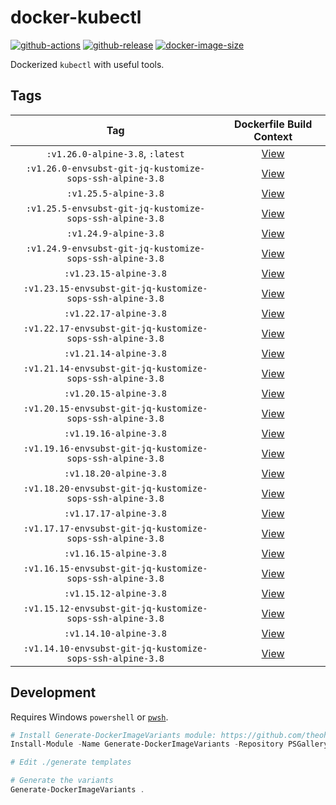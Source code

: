 # docker-kubectl

[![github-actions](https://github.com/theohbrothers/docker-kubectl/workflows/ci-master-pr/badge.svg)](https://github.com/theohbrothers/docker-kubectl/actions)
[![github-release](https://img.shields.io/github/v/release/theohbrothers/docker-kubectl?style=flat-square)](https://github.com/theohbrothers/docker-kubectl/releases/)
[![docker-image-size](https://img.shields.io/docker/image-size/theohbrothers/docker-kubectl/latest)](https://hub.docker.com/r/theohbrothers/docker-kubectl)

Dockerized `kubectl` with useful tools.

## Tags

| Tag | Dockerfile Build Context |
|:-------:|:---------:|
| `:v1.26.0-alpine-3.8`, `:latest` | [View](variants/v1.26.0-alpine-3.8 ) |
| `:v1.26.0-envsubst-git-jq-kustomize-sops-ssh-alpine-3.8` | [View](variants/v1.26.0-envsubst-git-jq-kustomize-sops-ssh-alpine-3.8 ) |
| `:v1.25.5-alpine-3.8` | [View](variants/v1.25.5-alpine-3.8 ) |
| `:v1.25.5-envsubst-git-jq-kustomize-sops-ssh-alpine-3.8` | [View](variants/v1.25.5-envsubst-git-jq-kustomize-sops-ssh-alpine-3.8 ) |
| `:v1.24.9-alpine-3.8` | [View](variants/v1.24.9-alpine-3.8 ) |
| `:v1.24.9-envsubst-git-jq-kustomize-sops-ssh-alpine-3.8` | [View](variants/v1.24.9-envsubst-git-jq-kustomize-sops-ssh-alpine-3.8 ) |
| `:v1.23.15-alpine-3.8` | [View](variants/v1.23.15-alpine-3.8 ) |
| `:v1.23.15-envsubst-git-jq-kustomize-sops-ssh-alpine-3.8` | [View](variants/v1.23.15-envsubst-git-jq-kustomize-sops-ssh-alpine-3.8 ) |
| `:v1.22.17-alpine-3.8` | [View](variants/v1.22.17-alpine-3.8 ) |
| `:v1.22.17-envsubst-git-jq-kustomize-sops-ssh-alpine-3.8` | [View](variants/v1.22.17-envsubst-git-jq-kustomize-sops-ssh-alpine-3.8 ) |
| `:v1.21.14-alpine-3.8` | [View](variants/v1.21.14-alpine-3.8 ) |
| `:v1.21.14-envsubst-git-jq-kustomize-sops-ssh-alpine-3.8` | [View](variants/v1.21.14-envsubst-git-jq-kustomize-sops-ssh-alpine-3.8 ) |
| `:v1.20.15-alpine-3.8` | [View](variants/v1.20.15-alpine-3.8 ) |
| `:v1.20.15-envsubst-git-jq-kustomize-sops-ssh-alpine-3.8` | [View](variants/v1.20.15-envsubst-git-jq-kustomize-sops-ssh-alpine-3.8 ) |
| `:v1.19.16-alpine-3.8` | [View](variants/v1.19.16-alpine-3.8 ) |
| `:v1.19.16-envsubst-git-jq-kustomize-sops-ssh-alpine-3.8` | [View](variants/v1.19.16-envsubst-git-jq-kustomize-sops-ssh-alpine-3.8 ) |
| `:v1.18.20-alpine-3.8` | [View](variants/v1.18.20-alpine-3.8 ) |
| `:v1.18.20-envsubst-git-jq-kustomize-sops-ssh-alpine-3.8` | [View](variants/v1.18.20-envsubst-git-jq-kustomize-sops-ssh-alpine-3.8 ) |
| `:v1.17.17-alpine-3.8` | [View](variants/v1.17.17-alpine-3.8 ) |
| `:v1.17.17-envsubst-git-jq-kustomize-sops-ssh-alpine-3.8` | [View](variants/v1.17.17-envsubst-git-jq-kustomize-sops-ssh-alpine-3.8 ) |
| `:v1.16.15-alpine-3.8` | [View](variants/v1.16.15-alpine-3.8 ) |
| `:v1.16.15-envsubst-git-jq-kustomize-sops-ssh-alpine-3.8` | [View](variants/v1.16.15-envsubst-git-jq-kustomize-sops-ssh-alpine-3.8 ) |
| `:v1.15.12-alpine-3.8` | [View](variants/v1.15.12-alpine-3.8 ) |
| `:v1.15.12-envsubst-git-jq-kustomize-sops-ssh-alpine-3.8` | [View](variants/v1.15.12-envsubst-git-jq-kustomize-sops-ssh-alpine-3.8 ) |
| `:v1.14.10-alpine-3.8` | [View](variants/v1.14.10-alpine-3.8 ) |
| `:v1.14.10-envsubst-git-jq-kustomize-sops-ssh-alpine-3.8` | [View](variants/v1.14.10-envsubst-git-jq-kustomize-sops-ssh-alpine-3.8 ) |

## Development

Requires Windows `powershell` or [`pwsh`](https://github.com/PowerShell/PowerShell).

```powershell
# Install Generate-DockerImageVariants module: https://github.com/theohbrothers/Generate-DockerImageVariants
Install-Module -Name Generate-DockerImageVariants -Repository PSGallery -Scope CurrentUser -Force -Verbose

# Edit ./generate templates

# Generate the variants
Generate-DockerImageVariants .
```
